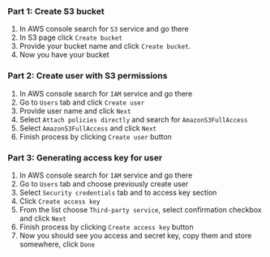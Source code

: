 ### Part 1: Create S3 bucket

1. In AWS console search for `S3` service and go there
2. In S3 page click `Create bucket`
3. Provide your bucket name and click `Create bucket`.
4. Now you have your bucket

### Part 2: Create user with S3 permissions

1. In AWS console search for `IAM` service and go there
2. Go to `Users` tab and click `Create user`
3. Provide user name and click `Next`
4. Select `Attach policies directly` and search for `AmazonS3FullAccess`
5. Select `AmazonS3FullAccess` and click `Next`
6. Finish process by clicking `Create user` button

### Part 3: Generating access key for user

1. In AWS console search for `IAM` service and go there
2. Go to `Users` tab and choose previously create user
3. Select `Security credentials` tab and to access key section
4. Click `Create access key`
5. From the list choose `Third-party service`, select confirmation checkbox and click `Next`
6. Finish process by clicking `Create access key` button
7. Now you should see you access and secret key, copy them and store somewhere, click `Done`
